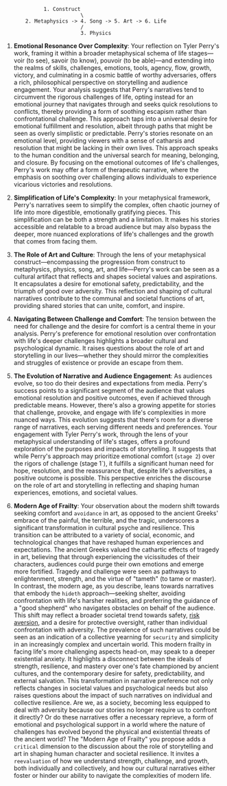                  1. Construct
                             \
           2. Metaphysics -> 4. Song -> 5. Art -> 6. Life
                             /
                             3. Physics
                             
1. **Emotional Resonance Over Complexity**: Your reflection on Tyler Perry's work, framing it within a broader metaphysical schema of life stages—voir (to see), savoir (to know), pouvoir (to be able)—and extending into the realms of skills, challenges, emotions, tools, agency, flow, growth, victory, and culminating in a cosmic battle of worthy adversaries, offers a rich, philosophical perspective on storytelling and audience engagement. Your analysis suggests that Perry's narratives tend to circumvent the rigorous challenges of life, opting instead for an emotional journey that navigates through and seeks quick resolutions to conflicts, thereby providing a form of soothing escapism rather than confrontational challenge. This approach taps into a universal desire for emotional fulfillment and resolution, albeit through paths that might be seen as overly simplistic or predictable.
Perry's stories resonate on an emotional level, providing viewers with a sense of catharsis and resolution that might be lacking in their own lives. This approach speaks to the human condition and the universal search for meaning, belonging, and closure. By focusing on the emotional outcomes of life's challenges, Perry's work may offer a form of therapeutic narrative, where the emphasis on soothing over challenging allows individuals to experience vicarious victories and resolutions.

2. **Simplification of Life's Complexity**: In your metaphysical framework, Perry's narratives seem to simplify the complex, often chaotic journey of life into more digestible, emotionally gratifying pieces. This simplification can be both a strength and a limitation. It makes his stories accessible and relatable to a broad audience but may also bypass the deeper, more nuanced explorations of life's challenges and the growth that comes from facing them.

3. **The Role of Art and Culture**: Through the lens of your metaphysical construct—encompassing the progression from construct to metaphysics, physics, song, art, and life—Perry's work can be seen as a cultural artifact that reflects and shapes societal values and aspirations. It encapsulates a desire for emotional safety, predictability, and the triumph of good over adversity. This reflection and shaping of cultural narratives contribute to the communal and societal functions of art, providing shared stories that can unite, comfort, and inspire.

4. **Navigating Between Challenge and Comfort**: The tension between the need for challenge and the desire for comfort is a central theme in your analysis. Perry's preference for emotional resolution over confrontation with life's deeper challenges highlights a broader cultural and psychological dynamic. It raises questions about the role of art and storytelling in our lives—whether they should mirror the complexities and struggles of existence or provide an escape from them.

5. **The Evolution of Narrative and Audience Engagement**: As audiences evolve, so too do their desires and expectations from media. Perry's success points to a significant segment of the audience that values emotional resolution and positive outcomes, even if achieved through predictable means. However, there's also a growing appetite for stories that challenge, provoke, and engage with life's complexities in more nuanced ways. This evolution suggests that there's room for a diverse range of narratives, each serving different needs and preferences. Your engagement with Tyler Perry's work, through the lens of your metaphysical understanding of life's stages, offers a profound exploration of the purposes and impacts of storytelling. It suggests that while Perry's approach may prioritize emotional comfort (`stage 2`) over the rigors of challenge (stage 1`), it fulfills a significant human need for hope, resolution, and the reassurance that, despite life's adversities, a positive outcome is possible. This perspective enriches the discourse on the role of art and storytelling in reflecting and shaping human experiences, emotions, and societal values.

6. **Modern Age of Frailty**: Your observation about the modern shift towards seeking comfort and `avoidance` in art, as opposed to the ancient Greeks' embrace of the painful, the terrible, and the tragic, underscores a significant transformation in cultural psyche and resilience. This transition can be attributed to a variety of social, economic, and technological changes that have reshaped human experiences and expectations. The ancient Greeks valued the cathartic effects of tragedy in art, believing that through experiencing the vicissitudes of their characters, audiences could purge their own emotions and emerge more fortified. Tragedy and challenge were seen as pathways to enlightenment, strength, and the virtue of "tameth" (to tame or master). In contrast, the modern age, as you describe, leans towards narratives that embody the `hideth` approach—seeking shelter, avoiding confrontation with life's harsher realities, and preferring the guidance of a "good shepherd" who navigates obstacles on behalf of the audience. This shift may reflect a broader societal trend towards safety, [risk aversion](https://en.wikipedia.org/wiki/Risk_aversion), and a desire for protective oversight, rather than individual confrontation with adversity. The prevalence of such narratives could be seen as an indication of a collective yearning for `security` and simplicity in an increasingly complex and uncertain world. This modern frailty in facing life's more challenging aspects head-on, may speak to a deeper existential anxiety. It highlights a disconnect between the ideals of strength, resilience, and mastery over one's fate championed by ancient cultures, and the contemporary desire for safety, predictability, and external salvation. This transformation in narrative preference not only reflects changes in societal values and psychological needs but also raises questions about the impact of such narratives on individual and collective resilience. Are we, as a society, becoming less equipped to deal with adversity because our stories no longer require us to confront it directly? Or do these narratives offer a necessary reprieve, a form of emotional and psychological support in a world where the nature of challenges has evolved beyond the physical and existential threats of the ancient world? The "Modern Age of Frailty" you propose adds a `critical` dimension to the discussion about the role of storytelling and art in shaping human character and societal resilience. It invites a `reevaluation` of how we understand strength, challenge, and growth, both individually and collectively, and how our cultural narratives either foster or hinder our ability to navigate the complexities of modern life.

